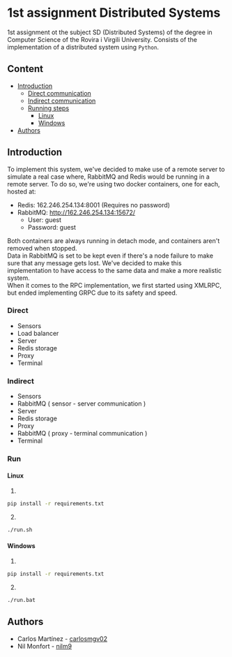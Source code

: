 # 1st assignment Distributed Systems
1st assignment ot the subject SD (Distributed Systems) of the degree in Computer Science of the Rovira i Virgili
University. Consists of the implementation of a distributed system using `Python`.

## Content
* [Introduction](#introduction)
    * [Direct communication](#direct)
    * [Indirect communication](#indirect)
    * [Running steps](#run)
        * [Linux](#linux)
        * [Windows](#windows)
* [Authors](#authors)

## Introduction
To implement this system, we've decided to make use of a remote server to simulate a real case where, RabbitMQ and Redis
would be running in a remote server. To do so, we're using two docker containers, one for each, hosted at:
* Redis: 162.246.254.134:8001 (Requires no password)
* RabbitMQ: http://162.246.254.134:15672/
    * User: guest
    * Password: guest

Both containers are always running in detach mode, and containers aren't removed when stopped.<br>
Data in RabbitMQ is set to be kept even if there's a node failure to make sure that any message gets lost.
We've decided to make this implementation to have access to the same data and make a more realistic system.<br>
When it comes to the RPC implementation, we first started using XMLRPC, but ended implementing GRPC due to its safety and speed.
### Direct
* Sensors
* Load balancer
* Server
* Redis storage
* Proxy
* Terminal
### Indirect
* Sensors
* RabbitMQ ( sensor - server communication )
* Server
* Redis storage
* Proxy
* RabbitMQ ( proxy - terminal communication )
* Terminal
### Run

#### Linux
1.
```bash
pip install -r requirements.txt
```
2.
````bash
./run.sh
````
#### Windows
1.
```bash
pip install -r requirements.txt
```
2.
````bash
./run.bat
````

## Authors
* Carlos Martínez - [carlosmgv02](https://github.com/carlosmgv02)
* Nil Monfort - [nilm9](https://github.com/nilm9)

